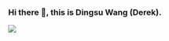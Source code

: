 ### Hi there :wave:, this is Dingsu Wang (Derek).
<img align="center" src="https://github-readme-stats.vercel.app/api?username=Derek-Wds&show_icons=true&icon_color=000000&text_color=000000&bg_color=ffffff&hide_title=false&title_color=000000" />
